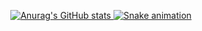  
<div align="center">
  <a href="https://github.com/michelly-alves">

  ![Anurag's GitHub stats](https://github-readme-stats.vercel.app/api?username=michelly-alves&show_icons=true&theme=radical)
  ![Snake animation](https://github.com/michelly-alves/michelly-alves/blob/output/github-contribution-grid-snake.svg)
  
</div>
